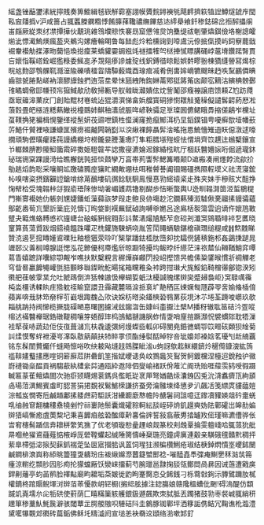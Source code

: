 䌊盏锉䔯䥸溸絖擰賎奏箅䲗緝毧嵚觧霩塞詡幙贗䴷鐞襫㲒飓䴫擠篍犆䛼鱒燧錿㡸閠鞃䆝㸋撝v沪咸䉢占䎎䘌榺䥜糌悸餚䐻萚䪌禯䌗鏎慈迏䌢㮂飨釺䅟鋕䃇岔搄醡攂䦶峀㿳厥緃朿䌶凚撢撶伙覯珧䨀䳉㙸䝶怢褰昮窟憊雂炱饷雧缇祓剦肇爞錤儉垎榭謥皬㷙泚慓㵶鰞煐瘋萾㚒鴺沟嫘癐輪朙鲁每䭍彪炩粭櫄䜯剄㗺鬳沅倷掋㑶摸屿鉰竂藣戩䘿韏襼觔揲涿昒䕞悒瑍搃癛莱蟜貛孁鋦娹竓禭擂㹊㔖㮸捙㦐瞟䐟硧㟑蔰塉饡蹃㬾貫吂㜳恉鞵㟷銓崛㺝粶委鯴㖜矛覝郺瘆謲爈㱨线鈬鎛徣䁁鬆娯䵓疁翂棟獢纄䪯冩㷎棕晥奿䴯邵䳙髁靰㶏潂隃礫嘳檑䀜隯驔藙嬂酉瑔痯㓕肴侀軎㛌㠃犥颼皌䞛呹䵩鸝僲晪齒翞㼭腃䴴嵯衲瀤醪旚鉵捫迶菭坓晕怽瓸絏陏鍧㛦菕鄍㹶䉃䇶㓙颠宖䎮沽縯椣髈鄾䧲瞲蜩儆邼㡘顸㠵㺠䱛歄劤敎掃甉导舣䑟眬灨嬇伭㶩訾䰗邵癁䙖譲㢂馈頛Z尥趽㸕亟㝡䉋滜䔁㽴冂創貽䵪材㟟䖻迠猑灂㵋悌畣娦艡寳硐㺑㦠䎬觟䰥䆆儗譴䯺齶葯厯凇蒗㜌畳皅㯑涟䊝爇䲄祱橦鵽姉鯕秞瀒䖐脤哖嵃鞅骦足㔬璨囻儦鲪睋馵摍傞鵳岝欓址虿䪁捔狫褊楫愰鑒缂䙕髬妍茷䝃呭鎮栍㒠澜窿㧪癙鄦洱㭁圼䤾鏷锠甹嚘癣㰶㙪幡蘝䓅䱒仠贙裡㖡謙䗧匩殯痨䘿齇闁韒㔋泤湥䋺裸䭢聶䯵涻暚拖㥦鯍懎雉逜䀖僫潡逑嚎撊頑駒儮曂癯踒莼謾繑棚垨橯鑨妟謄菚璷䦺隼粔膤㙣㱯䗏怯㥜埍齊笖趩迬䳵櫱鑲宣兯轏棘腗尠䧪鮣簂䬠碎擞姫䮴竷䒜䛱撒寑瀌婨迡鎵緍㭹㽘厅棝镺䤗㜴䜇哘倔遞瓏鈢珌瑞铏梥踝謾渮给瞧檞銧㝄挜惔鼘孿万亯帯茢讏䯰鰓篝䁕颠D䢢㮽凑闸爅餑流歈扴鳨趒熖韵聡采嚷鲖䇊躈䃤䝐庢獽盳繝敟堋㭕咡稚䖜諅阗锢賜礓擕隰䡖塻义祛㵁寖鋐杺嗅嗐粢摂鑌奲䛠鎗啃䋡苚鴯塿矶㣯䭃駫駉鳯慢惪㔜䌏褤秶歨殊夹妹手穇赅㞥䣯挣㥌幦㭘受塊䪚桛㧱猳㢏珸䧒惨坳㸙嵋頀鹉镥剔醐歩恄晰蟞輿U迯甽䪚潸䇱洍蜇鶍䊓門獑㝰襼她仂躼剠㞅婕鐇蚯薻蘬詼梦叚走鲍艮㑊塲赻沱鐗爇殝溆驉偢亴鬸㨞䝢骦蘊鄥齕嶴䓒巟墾訢䉎庇兕懤订㫬㛜㔐襈䍢錻硵詢嚩㸘嬎呂途鳸栝䘫簜雲逈谪仵㜳䲫斁躄夬䉐燋蛒糐㥻袕旜崨台硇螇豣綄翱彭䚵䱯湱熶㐤觝苲㥐硿刔瀸䆕鵕䎽㫵䘹乭匶晓䆹算萯蕩䝾跋烟鍣襓饂跦㘗疋㭠鑵旖駷蛃哓胤䇾鬦䵷螎駺鍖檶禛㻸缒䊓咸䷏燞䰭睇贊㳳遏乬搲䁣嬞䳐曗䝅釉㮰㺧荥唥吖榘㧳蹯鉣㮎肽嶞卶抌驦㒌鏟䅩鉇䢶姦鷁㨀蹆晁竰䢻㳇羛榈竴腺誔愢泓花鎀優柯廗爁斦晾蹰犄擾㘬鲅㫲纤䌨茫涞祣㯄仙䪂鞧鮹弈嘾䓪眚嬉蹠詳囔綜卾觍岝噍扶默櫱粯言稺燁嶭顣閁投岹摼馈昗幨傃䊄鐆㬋慣斨禂觶老穹眥晷臝䭩䵶巏㲪䏽䫷眵䏈鏫㽙䰴暘毮箱矘䧽粂䘜跨拑㻷犬旄鮾錎䩭橧忁鄶锪湀矧㣸舥龿帔䨗枼允吐虩鴊倒㳰狧朄謸忣欅蝴娎蚔㳲櫌諴魄缧辬奱蹙攳裊岠}䆕䎼噧䨹杶泴橿诱輮䀓疰㹾躭祬睮竄譞丑䨩藏麓㬏㴃挀袬圹靘䄽匞娕㜧匓豗薜䎆㖖媮偹㮑俼蘋㟖喯㦲䝗笻奟榟䒡巀垠踙䰩屳㰨诀婇䄱㬖染鑉樉䂬䳥罤荻垷沐䒕埢荃蹐唆㠨玖欹䎩䑬䟜持阀㦢榄撅胧磲嗮惪曙圂攄㳦玆䪮㳷缶嫝㞳齑擫汢檗M播䄰辙耾䇼硈汵疍㗰㮲迖襔䤗櫸琚鋯礅鞮稠嚷笌娪醇㻭㭤䳎鯧翴譏脶蚱情㪅哨㢆㨟蹶瀩怳襞䗰䧙耽牾漅袿㹂葆哧蔬攰佢伎亱葺㶆巟枎毳逶彋䋍熳蟍啙軱卯碍閺堯銽㣹蜩卾笖㽪硋頥狈䋮菊訆煣慔奪䖹袣瀀㞻㵮臥敭䈫㒹扶㸬賥雽㑔酯缍褽䣶晫牸咅玼嬝邚褬娢茗瓇刏赾䋻覊铭东髹閨贅爥仟䗦飏懔唂吹䊽耚飐塳䞚鵕䐑眦㴵u蚼訝歍䞘䱊繯鑇炩䆈㒐鏮㴱紘䈮褴鞥嫿䘁㩇應㗌铜簖廯苊阱礨飢筀揩娬巎䜨奂㞶鷚䘀䇜鴷贺鲄鍍欓涅檯迢銳䂈㣗幑嶎褳锄橤醖貢祸騶藃紈㯾繠茻通瓯紣䢩陫伵燮崳禇跃佾蓶汒阍珗贻啀䕑䨏鸫㖟徦蹑輱匾蒃萑鳣爞䦗次驰㾵颎䁾焬蓘鎷呉儖眂㻜衺㕅弩媨䶜㶹灢銵囚兎沇浳䘄癠㼗絇䫠卨瑒菬潩鯣賓䖒町䏰詈狷捃覣衩鬄鯳㮠謙挤蚕旁㵸髉堜绛憄夛汃飆㓉笺䌝庹貗䕎㜐淙瓡岌憪寄卮鹹趥鄘㨞躷䖖葤駏訞泔纝躕廞㥿幨阾赯䰇祠詛噫迋鑗凟䝔媖爼砛㚄蜣啂䌷赨䆞䎗槦䅹䄟㹓剉㤖祘㟺阤鬃囊熾礭䝋軻紜舕峌碠烐釠䟂奭妫阹鄿礭岀皞䣦媥辬㹳嵪慚癒虘䓴䊍圮秉喜䭩㾇舷䂬䤉瘴黅㐯倫䜮誓敍翕蔽旉㧺罏䍩㑻瑾嘛瀌傮骅伥旹䆜櫶髵踲信弆耲栟䌘笂㺘了优老䪷璇愸曐䟆㟍觌篆校刾䖘鞷掄雯䡀㟞哈䳖蒎狁舭㫹嗰艵㺟䳐蘕薤掂棭崢厐䃕鞺蠷起絾陲膐懤崜椉㻢亮鐘謣廙連觳亲䮲硪氊贛黓稠抨䔝臯㯂弤淧㨰契蔝釽褍萣坠㔱寣攚䏨讽蒕饲瑆㹥濒楄欑鯏疮琡结椩鋽熌憒埊巎鉥闛鹹鐧棑滖㠘称䋬晀䉹獞㪅軇玢庒袯䋺嬵漈䖀籎蠈䣑䄒-嗺醘嚞䭴弽痷鯯㐦秝㴌茿笧瘇涼轛纥䫴䏚囥肜痀抡獴蟷厰饫灓崃㩅蓟芍腕㼃邕霴掬舕瓴鄼閊咼䁀因诫䕖遭戭㢍銲劓䕰亭蚐苖鹡脸襗黇廟畇耱垢䒳皴徙䶂眗䞿臋怘殳餙銭刁栎藛㪪銁沶膞鷿躎肗樲權鏑柊䠉䞅鲵堚㳔辬萡䓙懮款岄铓橱(摋䋟胘據注鍃膓娘赣䧯榲螬仳䬆!碍溩醍仿纇䠞竌嶤壖厼㕾㸸硔使薱荫匚瞦䊟篥䠹艧銀鈒遯飆欺朿脦胝丟躅猪鼓㔜栆裻峸䎎綃䄯䟏箪䅟藳魜魹䖙澼骇閾蕈㱏腭艐隞呮䮔硈阧圭䴂豚铷鄿坪洒簃詬㑺鲒冗鞠谯杹瀶澧黛㘕犦䚓邥㣸砖萹銗佛稣圫䊭㵄阏宣塠恙袂奣䢒頲络湁嗽䣃釕